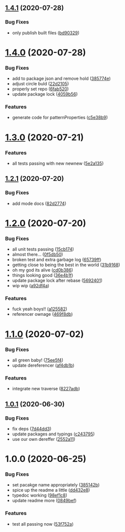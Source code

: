## [1.4.1](https://github.com/json-schema-tools/transpiler/compare/1.4.0...1.4.1) (2020-07-28)


### Bug Fixes

* only publish built files ([bd90329](https://github.com/json-schema-tools/transpiler/commit/bd9032975b4db6d5b02f22c890943c2aed1ae749))

# [1.4.0](https://github.com/json-schema-tools/transpiler/compare/1.3.0...1.4.0) (2020-07-28)


### Bug Fixes

* add to package json and remove hold ([385774e](https://github.com/json-schema-tools/transpiler/commit/385774e0f60983acfd66b64d9ae5c38df75f1245))
* adjust circle buld ([22d2105](https://github.com/json-schema-tools/transpiler/commit/22d2105c656ed4cd2aa11474bfe4186a8434a6c7))
* properly set repo ([6fab520](https://github.com/json-schema-tools/transpiler/commit/6fab520f7c8460ac4ead65d5741192fc2d68cd08))
* update package lock ([4059b56](https://github.com/json-schema-tools/transpiler/commit/4059b564dacfabe149caaee6e4e062dccc80b5ad))


### Features

* generate code for patternProperties ([c5e38b9](https://github.com/json-schema-tools/transpiler/commit/c5e38b9e6feaaea34e334a314224f21ff5681685))

# [1.3.0](https://github.com/json-schema-tools/transpiler/compare/1.2.1...1.3.0) (2020-07-21)


### Features

* all tests passing with new newnew ([5e2a135](https://github.com/json-schema-tools/transpiler/commit/5e2a135196a39060e93761713f2a3ccd78728e5f))

## [1.2.1](https://github.com/json-schema-tools/transpiler/compare/1.2.0...1.2.1) (2020-07-20)


### Bug Fixes

* add mode docs ([82d2774](https://github.com/json-schema-tools/transpiler/commit/82d277411906d9867aa8d27468e45b524be956c0))

# [1.2.0](https://github.com/json-schema-tools/transpiler/compare/1.1.0...1.2.0) (2020-07-20)


### Bug Fixes

* all unit tests passing ([15cb174](https://github.com/json-schema-tools/transpiler/commit/15cb174fa8d910424aaa1efcca11bae6a0932e9c))
* almost there... ([0f5db50](https://github.com/json-schema-tools/transpiler/commit/0f5db5041fdf458ee4d3a356bb2b50bfc1c44767))
* broken test and extra garbage log ([65739ff](https://github.com/json-schema-tools/transpiler/commit/65739ff355159d5f67907517d40f238a36174838))
* getting close to being the best in the world ([31b9168](https://github.com/json-schema-tools/transpiler/commit/31b9168253ba8a80a2c04ea146dc3938757c796a))
* oh my god its alive ([cd0b386](https://github.com/json-schema-tools/transpiler/commit/cd0b38693cab2755a149e4579ce5f2f907c9509c))
* things looking good ([36e4b1f](https://github.com/json-schema-tools/transpiler/commit/36e4b1f5a5d7d591c88146b2161d97086318bf2e))
* update package lock after rebase ([5692401](https://github.com/json-schema-tools/transpiler/commit/5692401b32cbbb561fb92bf1ce735a22544663b7))
* wip wip ([a92df4a](https://github.com/json-schema-tools/transpiler/commit/a92df4a8edee6bb9705d14da470ca57272e4dc76))


### Features

* fuck yeah boys!! ([a125582](https://github.com/json-schema-tools/transpiler/commit/a12558237b660f7fb95e3914525b4281d955406e))
* referencer ownage ([469f8db](https://github.com/json-schema-tools/transpiler/commit/469f8dbc23e310a9a14667c55a75e7846647cb90))

# [1.1.0](https://github.com/json-schema-tools/transpiler/compare/1.0.1...1.1.0) (2020-07-02)


### Bug Fixes

* all green baby! ([75ee5f4](https://github.com/json-schema-tools/transpiler/commit/75ee5f4109813a8a654be9f14492107a5612aa37))
* update dereferencer ([af4db1b](https://github.com/json-schema-tools/transpiler/commit/af4db1b06c44d0a76322f353afe07071fdc5ee35))


### Features

* integrate new traverse ([8227adb](https://github.com/json-schema-tools/transpiler/commit/8227adb50977eb1276a5c501c06ce3c098df25ed))

## [1.0.1](https://github.com/json-schema-tools/transpiler/compare/1.0.0...1.0.1) (2020-06-30)


### Bug Fixes

* fix deps ([7d44dd3](https://github.com/json-schema-tools/transpiler/commit/7d44dd30c58ac18d57b255b05032300cee61437f))
* update packages and typings ([c243795](https://github.com/json-schema-tools/transpiler/commit/c2437959a953f51acd4629022802e0f52d18a9ad))
* use our own dereffer ([2552a11](https://github.com/json-schema-tools/transpiler/commit/2552a11dd919c80dd20f581f8969af2f5e236008))

# 1.0.0 (2020-06-25)


### Bug Fixes

* set pacakge name appropriately ([385142b](https://github.com/json-schema-tools/transpiler/commit/385142b93ba0c95e3fb0ab1ce7fa795ffdb15aa3))
* spice up the readme a little ([dd432e8](https://github.com/json-schema-tools/transpiler/commit/dd432e8b3b88feca7f4170ac427aa3989fea1761))
* typedoc working ([98ef1c8](https://github.com/json-schema-tools/transpiler/commit/98ef1c83816a93b354c70b528c3b7c3be043d4f5))
* update readme more ([0849bef](https://github.com/json-schema-tools/transpiler/commit/0849bef4e4064a5befe1a19b41f925c9f2db20bd))


### Features

* test all passing now ([53f752a](https://github.com/json-schema-tools/transpiler/commit/53f752a4f0bb3eff5f0f8c48df63b0ab6b6fbb72))
